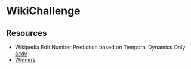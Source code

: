 # WikiChallenge

## Resources
- Wikipedia Edit Number Prediction based on Temporal Dynamics Only [arxiv](https://arxiv.org/pdf/1110.5051.pdf)
- [Winners](https://dumps.wikimedia.org/other/wikichallenge/)
